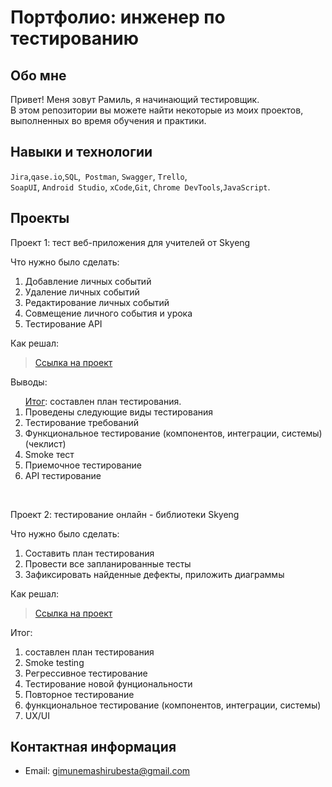 # Портфолио: инженер по тестированию

## Обо мне 

Привет! Меня зовут Рамиль, я начинающий тестировщик. <br>
В этом репозитории вы можете найти некоторые из моих проектов, выполненных во время обучения и практики.
<br>

## Навыки и технологии
``Jira``,``qase.io``,``SQL``,`` Postman``, ``Swagger``, ``Trello``, <br>
``SoapUI``, ``Android Studio``, ``xCode``,``Git``, ``Chrome DevTools``,``JavaScript``.

## Проекты

<p> Проект 1: тест веб-приложения для учителей от Skyeng</p>
<p>Что нужно было сделать:<p>
<ol>
  <li>Добавление личных событий</li>
  <li>Удаление личных событий</li>
   <li>Редактирование личных событий</li>
   <li>Совмещение личного события и урока</li>
   <li>Тестирование API</li>
</ol>

<p>Как решал: <p>

> <a href="https://qabugreport1337.atlassian.net/wiki/spaces/~63d172f0f386bda5dcabcc2c/pages/2195499">Ссылка на проект</a>

 
 <p>Выводы:<p>
<ol>
   <a href="https://qabugreport1337.atlassian.net/wiki/spaces/~63d172f0f386bda5dcabcc2c/pages/2326550">Итог</a>: составлен план тестирования.

 <li>Проведены следующие виды тестирования </li>
 <li>Тестирование требований</li>
 <li>Функциональное тестирование (компонентов, интеграции, системы) (чеклист) </li>
 <li>Smoke тест</li>
 <li>Приемочное тестирование</li>
 <li>API тестирование  </li>
</ol>


<br> 

<p> Проект 2: тестирование онлайн - библиотеки Skyeng</p>
<p>Что нужно было сделать:<p>
<ol>
  <li>Составить план тестирования </li>
  <li>Провести все запланированные тесты </li>
  <li>Зафиксировать найденные дефекты, приложить диаграммы </li>
</ol>

<p>Как решал:<p>

>  <a href="https://qabugreport1337.atlassian.net/wiki/spaces/~63d172f0f386bda5dcabcc2c/pages/2195595">Ссылка на проект</a>

 <p>Итог:<p>
<ol>
  <li>составлен план тестирования</li>
  <li>Smoke testing</li>
 <li> Регрессивное тестирование </li>
 <li> Тестирование новой фунциональности</li>
 <li> Повторное тестирование </li>
 <li> функциональное тестирование (компонентов, интеграции, системы)</li>
 <li> UX/UI </li>
</ol>



## Контактная информация
- Email: gimunemashirubesta@gmail.com


